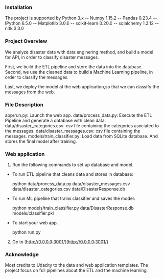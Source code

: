 
### Installation
The project is supported by Python 3.x 
-- Numpy 1.15.2
-- Pandas 0.23.4
-- IPython 6.5.0
-- Matplotlib 3.0.0
-- scikit-learn 0.20.0
-- sqlalchemy 1.2.12
-- nltk 3.3.0

### Project Overview
We analyze disaster data with data enginering method, and build a model for API, in order to classify disaster messages.

First, we build the ETL pipeline and store the data into the database. Second, we use the cleaned data to build a Machine Learning pipeline, in order to classify the messages.

Last, we deploy the model at the web application,so that we can classify the messages from the web.

### File Description

app/run.py: Launch the web app.
data/process_data.py: Execute the ETL Pipeline and generate a database with clean data.
data/disaster_categories.csv: csv file containing the categories asociated to the messages.
data/disaster_messages.csv: csv file containing the messages.
models/train_classifier.py: Load data from SQLite database. And stores the final model after training.

### Web application

1. Run the following commands to set up database and model.

  - To run ETL pipeline that cleans data and stores in database:<div class="bg-gray">python data/process_data.py data/disaster_messages.csv data/disaster_categories.csv data/DisasterResponse.db</div>
  
  - To run ML pipeline that trains classifier and saves the model:<div class="bg-gray">python models/train_classifier.py data/DisasterResponse.db models/classifier.pkl</div>
  - To start your web app.<div class="bg-gray">python run.py</div>

2. Go to [http://0.0.0.0:3001/](http://0.0.0.0:3001/)

### Acknowledge
Most credits to Udacity to the data and web application templates. The project focus on full pipelines about the ETL and the machine learning.
